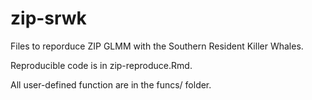 # zip-srwk
Files to reporduce ZIP GLMM with the Southern Resident Killer Whales.

Reproducible code is in zip-reproduce.Rmd. 

All user-defined function are in the funcs/ folder. 
